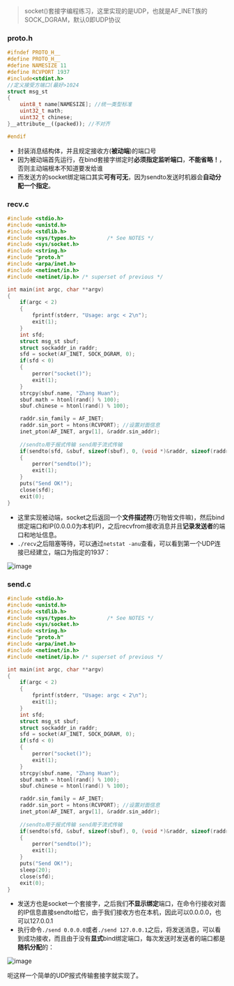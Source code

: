 > socket()套接字编程练习，这里实现的是UDP，也就是AF_INET族的SOCK_DGRAM，默认0即UDP协议

### proto.h
```cpp
#ifndef PROTO_H__
#define PROTO_H__
#define NAMESIZE 11
#define RCVPORT 1937
#include<stdint.h>
//定义接受方端口(最好>1024
struct msg_st
{
	uint8_t name[NAMESIZE]; //统一类型标准
	uint32_t math;
	uint32_t chinese;
}__attribute__((packed)); //不对齐

#endif
```
* 封装消息结构体，并且规定接收方(**被动端**)的端口号
* 因为被动端首先运行，在bind套接字绑定时**必须指定监听端口**，**不能省略！**，否则主动端根本不知道要发给谁
* 而发送方的socket绑定端口其实**可有可无**，因为sendto发送时机器会**自动分配一个指定**。

### recv.c
```cpp
#include <stdio.h>
#include <unistd.h>
#include <stdlib.h>
#include <sys/types.h>          /* See NOTES */
#include <sys/socket.h>
#include <string.h>
#include "proto.h"
#include <arpa/inet.h>
#include <netinet/in.h>
#include <netinet/ip.h> /* superset of previous */

int main(int argc, char **argv)
{
	if(argc < 2)
	{
		fprintf(stderr, "Usage: argc < 2\n");
		exit(1);		
	}
	int sfd;
	struct msg_st sbuf;
	struct sockaddr_in raddr;
	sfd = socket(AF_INET, SOCK_DGRAM, 0);
	if(sfd < 0)
	{
		perror("socket()");
		exit(1);
	}
	strcpy(sbuf.name, "Zhang Huan");
	sbuf.math = htonl(rand() % 100);
	sbuf.chinese = htonl(rand() % 100);

	raddr.sin_family = AF_INET;
	raddr.sin_port = htons(RCVPORT); //设置对面信息
	inet_pton(AF_INET, argv[1], &raddr.sin_addr);
	
	//sendto用于报式传输 send用于流式传输
	if(sendto(sfd, &sbuf, sizeof(sbuf), 0, (void *)&raddr, sizeof(raddr)) < 0)
	{
		perror("sendto()");
		exit(1);
	}
	puts("Send OK!");
	close(sfd);
	exit(0);
}
```
* 这里实现被动端，socket之后返回一个**文件描述符**(万物皆文件嘛)，然后bind绑定端口和IP(0.0.0.0为本机IP)，之后recvfrom接收消息并且**记录发送者**的端口和地址信息。
* `./recv`之后阻塞等待，可以通过`netstat -anu`查看，可以看到第一个UDP连接已经建立，端口为指定的1937：

![image](https://user-images.githubusercontent.com/55400137/152160242-76f21ab3-5ee3-4aa0-9093-11cee52b33b8.png)


### send.c
```cpp
#include <stdio.h>
#include <unistd.h>
#include <stdlib.h>
#include <sys/types.h>          /* See NOTES */
#include <sys/socket.h>
#include <string.h>
#include "proto.h"
#include <arpa/inet.h>
#include <netinet/in.h>
#include <netinet/ip.h> /* superset of previous */

int main(int argc, char **argv)
{
	if(argc < 2)
	{
		fprintf(stderr, "Usage: argc < 2\n");
		exit(1);		
	}
	int sfd;
	struct msg_st sbuf;
	struct sockaddr_in raddr;
	sfd = socket(AF_INET, SOCK_DGRAM, 0);
	if(sfd < 0)
	{
		perror("socket()");
		exit(1);
	}
	strcpy(sbuf.name, "Zhang Huan");
	sbuf.math = htonl(rand() % 100);
	sbuf.chinese = htonl(rand() % 100);

	raddr.sin_family = AF_INET;
	raddr.sin_port = htons(RCVPORT); //设置对面信息
	inet_pton(AF_INET, argv[1], &raddr.sin_addr);
	
	//sendto用于报式传输 send用于流式传输
	if(sendto(sfd, &sbuf, sizeof(sbuf), 0, (void *)&raddr, sizeof(raddr)) < 0)
	{
		perror("sendto()");
		exit(1);
	}
	puts("Send OK!");
	sleep(20);
	close(sfd);
	exit(0);
}
```
* 发送方也是socket一个套接字，之后我们**不显示绑定**端口，在命令行接收对面的IP信息直接sendto给它，由于我们接收方也在本机，因此可以0.0.0.0，也可以127.0.0.1
* 执行命令`./send 0.0.0.0`或者`./send 127.0.0.1`之后，将发送消息，可以看到成功接收，而且由于没有**显式**bind绑定端口，每次发送时发送者的端口都是**随机分配**的：

![image](https://user-images.githubusercontent.com/55400137/152160871-3ba1fef2-2a38-422b-9a62-9878e4c066a9.png)

呃这样一个简单的UDP报式传输套接字就实现了。
